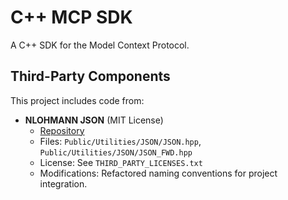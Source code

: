 # C++ MCP SDK

A C++ SDK for the Model Context Protocol.


## Third-Party Components

This project includes code from:

- **NLOHMANN JSON** (MIT License)
  - [Repository](https://github.com/nlohmann/json/tree/develop)
  - Files: `Public/Utilities/JSON/JSON.hpp`, `Public/Utilities/JSON/JSON_FWD.hpp`
  - License: See `THIRD_PARTY_LICENSES.txt`
  - Modifications: Refactored naming conventions for project integration.
